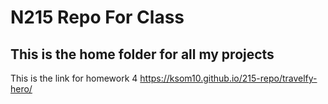 # N215 Repo For Class

## This is the home folder for all my projects

This is the link for homework 4 https://ksom10.github.io/215-repo/travelfy-hero/
